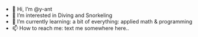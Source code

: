 - 👋 Hi, I’m @y-ant
- 👀 I’m interested in Diving and Snorkeling
- 🌱 I’m currently learning: a bit of everything: applied math & programming
- 📫 How to reach me: text me somewhere here..

<!---
y-ant/y-ant is a ✨ special ✨ repository because its `README.md` (this file) appears on your GitHub profile.
You can click the Preview link to take a look at your changes.
--->
